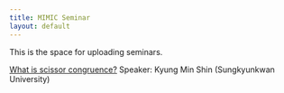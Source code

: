 ```yaml
---
title: MIMIC Seminar
layout: default
---
```


This is the space for uploading seminars.

[What is scissor congruence?](https://www.youtube.com/watch?v=J_wDWke60WM)
Speaker: Kyung Min Shin (Sungkyunkwan University)
